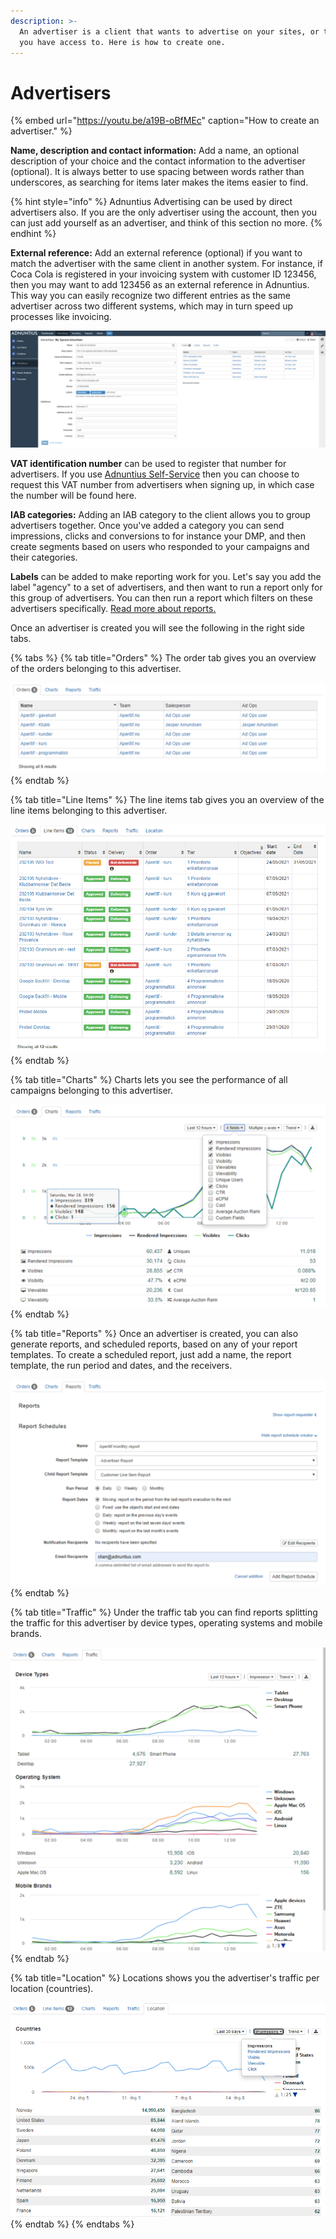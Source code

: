 ```yaml
---
description: >-
  An advertiser is a client that wants to advertise on your sites, or the sites
  you have access to. Here is how to create one.
---
```


# Advertisers

{% embed url="https://youtu.be/a19B-oBfMEc" caption="How to create an advertiser." %}

**Name, description and contact information:** Add a name, an optional description of your choice and the contact information to the advertiser \(optional\). It is always better to use spacing between words rather than underscores, as searching for items later makes the items easier to find.

{% hint style="info" %}
Adnuntius Advertising can be used by direct advertisers also. If you are the only advertiser using the account, then you can just add yourself as an advertiser, and think of this section no more.
{% endhint %}

**External reference:** Add an external reference \(optional\) if you want to match the advertiser with the same client in another system. For instance, if Coca Cola is registered in your invoicing system with customer ID 123456, then you may want to add 123456 as an external reference in Adnuntius. This way you can easily recognize two different entries as the same advertiser across two different systems, which may in turn speed up processes like invoicing.

![An example advertiser](../../../.gitbook/assets/201811-advertising-advertiser.png)

**VAT identification number** can be used to register that number for advertisers. If you use [Adnuntius Self-Service](https://adnuntius.com/selfservice) then you can choose to request this VAT number from advertisers when signing up, in which case the number will be found here. 

**IAB categories:** Adding an IAB category to the client allows you to group advertisers together. Once you've added a category you can send impressions, clicks and conversions to for instance your DMP, and then create segments based on users who responded to your campaigns and their categories.

**Labels** can be added to make reporting work for you. Let's say you add the label "agency" to a set of advertisers, and then want to run a report only for this group of advertisers. You can then run a report which filters on these advertisers specifically. [Read more about reports. ](../reports/advertising-queries.md)

Once an advertiser is created you will see the following in the right side tabs. 

{% tabs %}
{% tab title="Orders" %}
The order tab gives you an overview of the orders belonging to this advertiser. 

![Orders overview.](../../../.gitbook/assets/202003-advertisers-orders.png)
{% endtab %}

{% tab title="Line Items" %}
The line items tab gives you an overview of the line items belonging to this advertiser.

![](../../../.gitbook/assets/image%20%2847%29.png)
{% endtab %}

{% tab title="Charts" %}
Charts lets you see the performance of all campaigns belonging to this advertiser.

![Charts example.](../../../.gitbook/assets/202003-advertisers-charts.png)
{% endtab %}

{% tab title="Reports" %}
Once an advertiser is created, you can also generate reports, and scheduled reports, based on any of your report templates. To create a scheduled report, just add a name, the report template, the run period and dates, and the receivers. 

![Scheduling advertiser reports.](../../../.gitbook/assets/202003-advertisers-reports.png)
{% endtab %}

{% tab title="Traffic" %}
Under the traffic tab you can find reports splitting the traffic for this advertiser by device types, operating systems and mobile brands.

![Traffic example.](../../../.gitbook/assets/202003-advertisers-traffic.png)
{% endtab %}

{% tab title="Location" %}
Locations shows you the advertiser's traffic per location \(countries\).

![](../../../.gitbook/assets/image%20%2848%29.png)
{% endtab %}
{% endtabs %}

